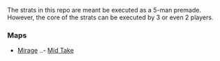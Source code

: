 The strats in this repo are meant be executed as a 5-man premade. However, the core of the strats can be executed by 3 or even 2 players.

### Maps
- [Mirage](mirage/README.md)
..- [Mid Take](mirage/mid-take.md)



